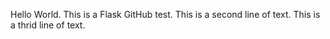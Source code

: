 Hello World.
This is a Flask GitHub test.
This is a second line of text.
This is a thrid line of text.
